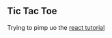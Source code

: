 ## Tic Tac Toe

Trying to pimp uo the [react tutorial](https://reactjs.org/tutorial/tutorial.html)

